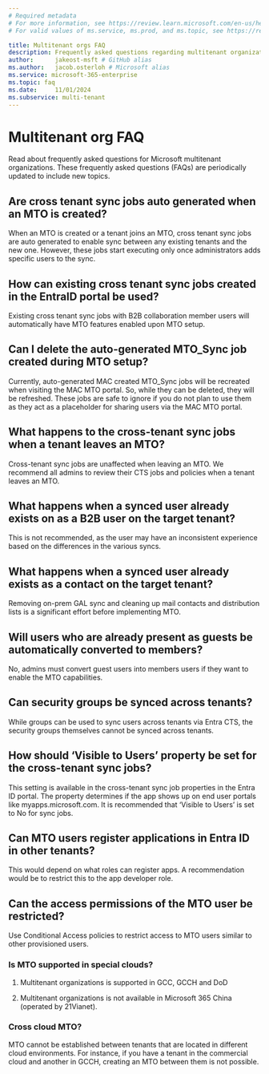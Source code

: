```yaml
---
# Required metadata
# For more information, see https://review.learn.microsoft.com/en-us/help/platform/learn-editor-add-metadata?branch=main
# For valid values of ms.service, ms.prod, and ms.topic, see https://review.learn.microsoft.com/en-us/help/platform/metadata-taxonomies?branch=main

title: Multitenant orgs FAQ
description: Frequently asked questions regarding multitenant organizations
author:      jakeost-msft # GitHub alias
ms.author:   jacob.osterloh # Microsoft alias
ms.service: microsoft-365-enterprise
ms.topic: faq
ms.date:     11/01/2024
ms.subservice: multi-tenant
---
```


# Multitenant org FAQ

Read about frequently asked questions for Microsoft multitenant organizations. These frequently asked questions (FAQs) are periodically updated to include new topics.

## Are cross tenant sync jobs auto generated when an MTO is created?

When an MTO is created or a tenant joins an MTO, cross tenant sync jobs are auto generated to enable sync between any existing tenants and the new one. However, these jobs start executing only once administrators adds specific users to the sync.  

## How can existing cross tenant sync jobs created in the EntraID portal be used?  

Existing cross tenant sync jobs with B2B collaboration member users will automatically have MTO features enabled upon MTO setup.

## Can I delete the auto-generated MTO_Sync job created during MTO setup?  

Currently, auto-generated MAC created MTO_Sync jobs will be recreated when visiting the MAC MTO portal. So, while they can be deleted, they will be refreshed. These jobs are safe to ignore if you do not plan to use them as they act as a placeholder for sharing users via the MAC MTO portal.

## What happens to the cross-tenant sync jobs when a tenant leaves an MTO? 

Cross-tenant sync jobs are unaffected when leaving an MTO. We recommend all admins to review their CTS jobs and policies when a tenant leaves an MTO. 

## What happens when a synced user already exists on as a B2B user on the target tenant? 

This is not recommended, as the user may have an inconsistent experience based on the differences in the various syncs. 

## What happens when a synced user already exists as a contact on the target tenant? 

Removing on-prem GAL sync and cleaning up mail contacts and distribution lists is a significant effort before implementing MTO. 

## Will users who are already present as guests be automatically converted to members? 

No, admins must convert guest users into members users if they want to enable the MTO capabilities. 

## Can security groups be synced across tenants? 

While groups can be used to sync users across tenants via Entra CTS, the security groups themselves cannot be synced across tenants. 

## How should ‘Visible to Users’ property be set for the cross-tenant sync jobs? 

This setting is available in the cross-tenant sync job properties in the Entra ID portal. The property determines if the app shows up on end user portals like myapps.microsoft.com. It is recommended that ‘Visible to Users’ is set to No for sync jobs.  

## Can MTO users register applications in Entra ID in other tenants? 

This would depend on what roles can register apps. A recommendation would be to restrict this to the app developer role.

## Can the access permissions of the MTO user be restricted? 

Use Conditional Access policies to restrict access to MTO users similar to other provisioned users.  

### Is MTO supported in special clouds?

1. Multitenant organizations is supported in GCC, GCCH and DoD  

1. Multitenant organizations is not available in Microsoft 365 China (operated by 21Vianet). 

### Cross cloud MTO?

MTO cannot be established between tenants that are located in different cloud environments.  For instance, if you have a tenant in the commercial cloud and another in GCCH, creating an MTO between them is not possible. 

